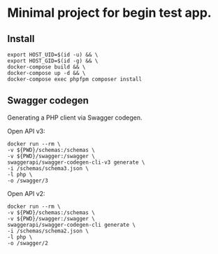 # Minimal project for begin test app.

## Install

```
export HOST_UID=$(id -u) && \
export HOST_GID=$(id -g) && \
docker-compose build && \
docker-compose up -d && \
docker-compose exec phpfpm composer install
```

## Swagger codegen

Generating a PHP client via Swagger codegen.

Open API v3:
```shell
docker run --rm \
-v ${PWD}/schemas:/schemas \
-v ${PWD}/swagger:/swagger \
swaggerapi/swagger-codegen-cli-v3 generate \
-i /schemas/schema3.json \
-l php \
-o /swagger/3
```

Open API v2:
```shell
docker run --rm \
-v ${PWD}/schemas:/schemas \
-v ${PWD}/swagger:/swagger \
swaggerapi/swagger-codegen-cli generate \
-i /schemas/schema2.json \
-l php \
-o /swagger/2
```
